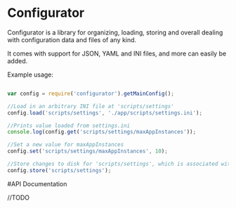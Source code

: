 Configurator
============

Configurator is a library for organizing, loading, storing and overall dealing with configuration data and files of any kind. 

It comes with support for JSON, YAML and INI files, and more can easily be added. 

Example usage:
```javascript

var config = require('configurator').getMainConfig();

//Load in an arbitrary INI file at 'scripts/settings'
config.load('scripts/settings', './app/scripts/settings.ini');

//Prints value loaded from settings.ini
console.log(config.get('scripts/settings/maxAppInstances'));

//Set a new value for maxAppInstances
config.set('scripts/settings/maxAppInstances', 10);

//Store changes to disk for 'scripts/settings', which is associated with './app/scripts/settings.ini'
config.store('scripts/settings');

```

#API Documentation

//TODO
